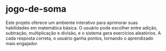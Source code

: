 # jogo-de-soma
Este projeto oferece um ambiente interativo para aprimorar suas habilidades em matemática básica. O usuário pode escolher entre adição, subtração, multiplicação e divisão, e o sistema gera exercícios aleatórios. A cada resposta correta, o usuário ganha pontos, tornando o aprendizado mais engajador.

